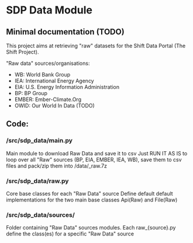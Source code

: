 # SDP Data Module

## Minimal documentation (TODO)

This project aims at retrieving "raw" datasets for the Shift Data Portal (The Shift Project).

"Raw data" sources/organisations:
<ul>
  <li>WB: World Bank Group</li>
  <li>IEA: International Energy Agency</li>
  <li>EIA: U.S. Energy Information Administration</li>
  <li>BP: BP Group</li>
  <li>EMBER: Ember-Climate.Org</li>
  <li>OWID: Our World In Data (TODO)</li>
</ul>

## Code:
### /src/sdp_data/main.py
Main module to download Raw Data and save it to csv
Just RUN IT AS IS to loop over all "Raw" sources (BP, EIA, EMBER, IEA, WB), save them to csv files and pack/zip them into /data/\_raw.7z

### /src/sdp_data/raw.py
Core base classes for each "Raw Data" source 
Define default default implementations for the two main base classes Api(Raw) and File(Raw)

### /src/sdp_data/sources/
Folder containing "Raw Data" sources modules.
Each raw_{source}.py define the class(es) for a specific "Raw Data" source
